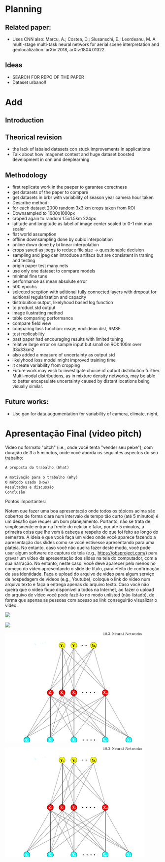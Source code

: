# Planning

## Related paper:

- Uses CNN also:
Marcu, A.; Costea, D.; Slusanschi, E.; Leordeanu, M. A multi-stage multi-task neural network for aerial scene interpretation and
geolocalization. arXiv 2018, arXiv:1804.01322.



## Ideas

- SEARCH FOR REPO OF THE PAPER  
- Dataset urbano!!

# Add

## Introduction
## Theorical revision

- the lack of labaled datasets con stuck improvements in applications  
- Talk about how imagenet contest and huge dataset boosted development in cnn and deeplearning  


## Methodology

- first replicate work in the paeper to garantee corectness  
- get datasets of the paper to compare  
- get datasets in brbr with variability of season year camera hour taken  
- Describe method:  
- for each dataset 2000 random 3x3 km crops taken from ROI  
- Downsampled to 1000x1000px
- croped again to random 1.5x1.5km 224px
- latitude and longitude as label of image center scaled to 0-1 min max scaler  
- flat world assumption
- offline downsampling done by cubic interpolation
- online down done by bi linear interpolation  
- crops saved as jpegs to reduce file size -> questionable decision  
- sampling and jpeg can introduce artifacs but are consistent in traning and testing
- origin paper test many nets
- use only one dataset to compare models
- minimal fine tune  
- performance as mean absolute error
- 500 epochs
- selected xception with aditional fully connected layers with dropout for aditional regularization and capacity
- distribuition output, likelyhood based log function
- to product std output  
- image ilustrating method
- table comparing performance
- compare field view
- comparing loss function: msqe, euclidean dist, RMSE
- test replicability   
- past paper had encouraging results with limited tuning
- relative large error on sample input but small on ROI: 100m over 33x33km2  
- also added a measure of uncertainty as output std
- likelyhood loss model might improved training time 
- it create variability from cropping  
- Future work may wish to investigate choice of output
distribution further. Multi-modal distributions, as in mixture density networks, may be able to better encapsulate uncertainty caused by distant locations being visually similar.

## Future works:
- Use gan for data augumentation for variability of camera, climate, night, 





# Apresentação Final (video pitch)

Vídeo no formato "pitch" (i.e., onde você tenta "vender seu peixe"), com duração de 3 a 5 minutos, onde você aborda os seguintes aspectos do seu trabalho:

    A proposta do trabalho (What)
        
    A motivação para o trabalho (Why)
    O método usado (How)
    Resultados e discussão
    Conclusão

Pontos importantes:

Notem que fazer uma boa apresentação onde todos os tópicos acima são cobertos de forma clara num intervalo de tempo tão curto (até 5 minutos) é um desafio que requer um bom planejamento. Portanto, não se trata de simplesmente entrar na frente do celular e falar, por até 5 minutos, a primeira coisa que lhe vem à cabeça a respeito do que foi feito ao longo do semestre.
A ideia é que você faça um vídeo onde você aparece fazendo a apresentação dos slides como se você estivesse apresentando para uma plateia. No entanto, caso você não queira fazer deste modo, você pode usar algum software de captura de tela (e.g., https://obsproject.com/) para gravar um vídeo da apresentação dos slides na tela do computador, com a sua narração. No entanto, neste caso, você deve aparecer pelo menos no começo do vídeo apresentando o slide de título, para efeito de confirmação de sua identidade.
Faça o upload do arquivo de vídeo para algum serviço de hospedagem de vídeos (e.g., Youtube), coloque o link do vídeo num arquivo texto e faça a entrega apenas do arquivo texto. Caso você não queira que o vídeo fique disponível a todos na Internet, ao fazer o upload do arquivo de vídeo você pode fazê-lo no modo unlisted (não listado), de forma que apenas as pessoas com acesso ao link conseguirão visualizar o vídeo.



![](../2022-02-22-23-27-36.png)


![](NN.png)


![](Imagens/2022-02-22-23-30-03.png)


![](Imagens/NN.png)




